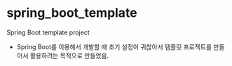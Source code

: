 # spring_boot_template
Spring Boot template project

* Spring Boot를 이용해서 개발할 때 초기 설정이 귀찮아서 템플릿 프로젝트를 만들어서 활용하려는 목적으로 만들었음.
